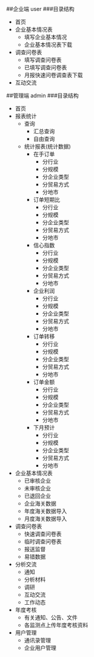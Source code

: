 ##企业端 user
###目录结构
+ 首页
+ 企业基本情况表
    + 填写企业基本情况
    + 企业基本情况表下载
+ 调查问卷表
    + 填写调查问卷表
    + 已填写调查问卷表
    + 月报快速问卷调查表下载
+ 互动交流

##管理端 admin
###目录结构
+ 首页
+ 报表统计
  + 查询
    + 汇总查询
    + 自由查询
  + 统计报表(统计数据)
    + 在手订单
      + 分行业
      + 分规模
      + 分企业类型
      + 分贸易方式
      + 分地市
    + 订单短期比
      + 分行业
      + 分规模
      + 分企业类型
      + 分贸易方式
      + 分地市
    + 信心指数
      + 分行业
      + 分规模
      + 分企业类型
      + 分贸易方式
      + 分地市
    + 企业利润
      + 分行业
      + 分规模
      + 分企业类型
      + 分贸易方式
      + 分地市
    + 订单转移
      + 分行业
      + 分规模
      + 分企业类型
      + 分贸易方式
      + 分地市
    + 订单金额
      + 分行业
      + 分规模
      + 分企业类型
      + 分贸易方式
      + 分地市
    + 下月预计
      + 分行业
      + 分规模
      + 分企业类型
      + 分贸易方式
      + 分地市
+ 企业基本情况表
  + 已审核企业
  + 未审核企业
  + 已退回企业
  + 企业海关数据
  + 年度海关数据导入
  + 月度海关数据导入
+ 调查问卷表
  + 快速调查问卷表
  + 临时调查问卷表
  + 报送监督
  + 易错数据
+ 分析交流
  + 通知
  + 分析材料
  + 调研
  + 互动交流
  + 工作动态
+ 年度考核
  + 有关通知、公告、文件
  + 各监测点上传年度考核资料
+ 用户管理
  + 通讯录管理
  + 企业用户管理